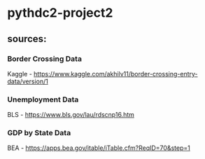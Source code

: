 # pythdc2-project2

## sources:
### Border Crossing Data
Kaggle - https://www.kaggle.com/akhilv11/border-crossing-entry-data/version/1
### Unemployment Data
BLS - https://www.bls.gov/lau/rdscnp16.htm
### GDP by State Data
BEA - https://apps.bea.gov/itable/iTable.cfm?ReqID=70&step=1
